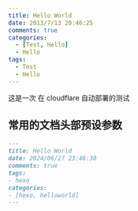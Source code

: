 ```yaml
---
title: Hello World
date: 2013/7/13 20:46:25
comments: true
categories:
  - [Test, Hello]
  - Hello
tags:
  - Test
  - Hello
---
```


这是一次 在 cloudflare 自动部署的测试
## 常用的文档头部预设参数
```md
---
title: Hello World
date: 2024/06/27 23:46:30
comments: true
tags: 
- hexo
categories:
- [hexo, helloworld]
---
```
